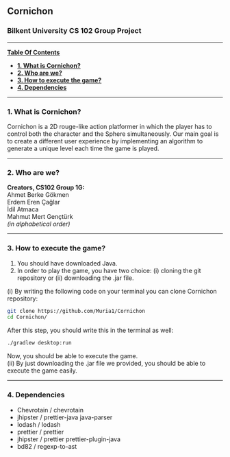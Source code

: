 ## **Cornichon**
### Bilkent University CS 102 Group Project ###

---

[**Table Of Contents**](#cornichon)

- [**1. What is Cornichon?**](#1-what-is-cornichon)
- [**2. Who are we?**](#2-who-are-we)
- [**3. How to execute the game?**](#3-how-to-execute-the-game)
- [**4. Dependencies**](#4-dependencies)

---

### **1. What is Cornichon?**

Cornichon is a 2D rouge-like action platformer in which the player has to control both the character and the Sphere simultaneously.
Our main goal is to create a different user
experience by implementing an algorithm to generate a unique level each time the game is played.
> 

---
### **2. Who are we?**

<strong> Creators, CS102 Group 1G: </strong> <br>
Ahmet Berke Gökmen <br>
Erdem Eren Çağlar <br>
İdil Atmaca <br>
Mahmut Mert Gençtürk <br>
*(in alphabetical order)*

---

### **3. How to execute the game?**

1. You should have downloaded Java.
2. In order to play the game, you have two choice: (i) cloning the git repository or (ii) downloading the .jar file. <br>

(i) By writing the following code on your terminal you can clone Cornichon repository:

```bash
git clone https://github.com/Muria1/Cornichon
cd Cornichon/
```
After this step, you should write this in the terminal as well:
```bash
./gradlew desktop:run
```
Now, you should be able to execute the game. <br>
(ii) 
By just downloading the .jar file we provided, you should be able to execute the game easily.


---

### **4. Dependencies**

- Chevrotain / chevrotain <br>
- jhipster / prettier-java java-parser <br>
- lodash / lodash <br>
- prettier / prettier <br>
- jhipster / prettier prettier-plugin-java <br>
- bd82 / regexp-to-ast <br>
